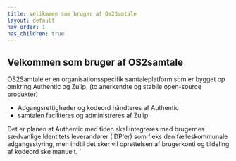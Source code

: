 ```yaml
---
title: Velikmmen som bruger af Os2Samtale
layout: default
nav_order: 1
has_children: true
---
```


## Velkommen som bruger af OS2samtale

OS2Samtale er en organisationsspecifik samtaleplatform som er bygget op omkring  Authentic og Zulip, (to anerkendte og stabile open-source produkter)

- Adgangsrettigheder og kodeord håndteres af Authentic
- samtalen faciliteres og administreres af Zulip

Det er planen at Authentic med tiden skal integreres med  brugernes sædvanlige Identitets leverandører (IDP'er) som f.eks den fælleskommunale adgangsstyring,  men indtil det sker vil oprettelsen af brugerkonti og tildeling af kodeord ske manuelt. '
